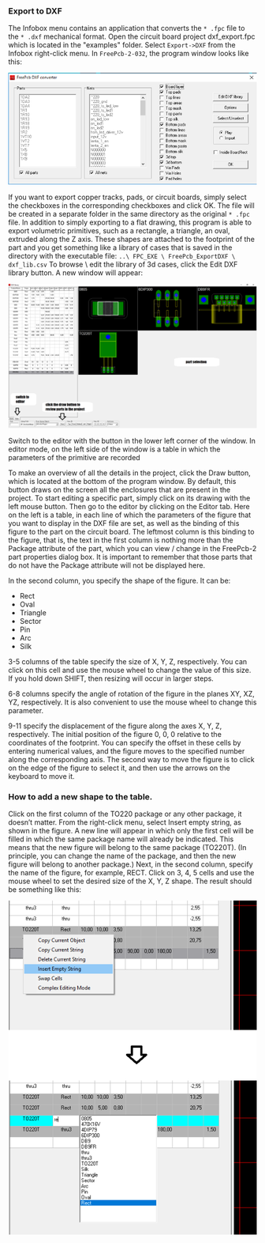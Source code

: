 ### Export to DXF

The Infobox menu contains an application that converts the `* .fpc` file to the `* .dxf` mechanical format. Open the circuit board project dxf_export.fpc which is located in the "examples" folder. Select `Export->DXF` from the Infobox right-click menu. In `FreePcb-2-032`, the program window looks like this:

![](pictures/dxf_exp_1.png)

If you want to export copper tracks, pads, or circuit boards, simply select the checkboxes in the corresponding checkboxes and click OK. The file will be created in a separate folder in the same directory as the original `* .fpc` file.
In addition to simply exporting to a flat drawing, this program is able to export volumetric primitives, such as a rectangle, a triangle, an oval, extruded along the Z axis. These shapes are attached to the footprint of the part and you get something like a library of cases that is saved in the directory with the executable file: `..\ FPC_EXE \ FreePcb_ExportDXF \ dxf_lib.csv`
To browse \ edit the library of 3d cases, click the Edit DXF library button. A new window will appear:

![](pictures/dxf_exp_2.png)

Switch to the editor with the button in the lower left corner of the window. In editor mode, on the left side of the window is a table in which the parameters of the primitive are recorded

To make an overview of all the details in the project, click the Draw button, which is located at the bottom of the program window. By default, this button draws on the screen all the enclosures that are present in the project. To start editing a specific part, simply click on its drawing with the left mouse button. Then go to the editor by clicking on the Editor tab. Here on the left is a table, in each line of which the parameters of the figure that you want to display in the DXF file are set, as well as the binding of this figure to the part on the circuit board. The leftmost column is this binding to the figure, that is, the text in the first column is nothing more than the Package attribute of the part, which you can view / change in the FreePcb-2 part properties dialog box. It is important to remember that those parts that do not have the Package attribute will not be displayed here.

In the second column, you specify the shape of the figure. It can be:

* Rect
* Oval
* Triangle
* Sector
* Pin
* Arc
* Silk

3-5 columns of the table specify the size of X, Y, Z, respectively. You can click on this cell and use the mouse wheel to change the value of this size. If you hold down SHIFT, then resizing will occur in larger steps.

6-8 columns specify the angle of rotation of the figure in the planes XY, XZ, YZ, respectively. It is also convenient to use the mouse wheel to change this parameter.

9-11 specify the displacement of the figure along the axes X, Y, Z, respectively. The initial position of the figure 0, 0, 0 relative to the coordinates of the footprint. You can specify the offset in these cells by entering numerical values, and the figure moves to the specified number along the corresponding axis. The second way to move the figure is to click on the edge of the figure to select it, and then use the arrows on the keyboard to move it.

### How to add a new shape to the table.

Click on the first column of the TO220 package or any other package, it doesn’t matter. From the right-click menu, select Insert empty string, as shown in the figure. A new line will appear in which only the first cell will be filled in which the same package name will already be indicated. This means that the new figure will belong to the same package (TO220T). (In principle, you can change the name of the package, and then the new figure will belong to another package.) Next, in the second column, specify the name of the figure, for example, RECT. Click on 3, 4, 5 cells and use the mouse wheel to set the desired size of the X, Y, Z shape. The result should be something like this:

![](pictures/dxf_exp_3.png)
